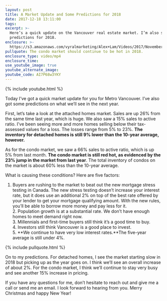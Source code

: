 ```yaml
---
layout: post
title: A Market Update and Some Predictions for 2018
date: 2017-12-18 13:11:00
tags:
excerpt: >-
  Here’s a quick update on the Vancouver real estate market. I’m also sharing my
  predictions for 2018.
enclosure: >-
  https://s3.amazonaws.com/vyralmarketing/Alex+Lam/Videos/2017/November+Market+Report+-+Vancouver+Real+Estate+Agent.mp4
pullquote: The condo market should continue to be hot in 2018.
enclosure_type: video/mp4
enclosure_time:
use_youtube_image: true
youtube_alternate_image:
youtube_code: AI7P68w3YKY
---
```



{% include youtube.html %}

Today I’ve got a quick market update for you for Metro Vancouver. I’ve also got some predictions on what we’ll see in the next year.

First, let’s take a look at the attached homes market. Sales are up 26% from the same time last year, which is huge. We also saw a 15% sales to active ratio. I’ve been seeing more and more homes selling below their tax-assessed values for a loss. The losses range from 5% to 23%. **The inventory for detached homes is still 9% lower than the 10-year average, however.**

As for the condo market, we saw a 66% sales to active ratio, which is up 5% from last month. **The condo market is still red hot, as evidenced by the 23% jump in the market from last year**. The total inventory of condos on the market is about 60% less than the 10-year average.

What is causing these conditions? Here are five factors:

1. Buyers are rushing to the market to beat out the new mortgage stress testing in Canada. The new stress testing doesn’t increase your interest rate, but it does use an additional 2% on top of the best rate offered by your lender to get your mortgage qualifying amount. With the new rules, you’ll be able to borrow more money and pay less for it.<br>2. Population growth is at a substantial rate. We don’t have enough homes to meet demand right now.<br>3. Millennials and first-time buyers still think it’s a good time to buy.<br>4. Investors still think Vancouver is a good place to invest.<br>5. **We continue to have very low interest rates.**The five-year average is still under 4%.

{% include pullquote.html %}

On to my predictions. For detached homes, I see the market starting slow in 2018 but picking up as the year goes on. I think we’ll see an overall increase of about 2%. For the condo market, I think we’ll continue to stay very busy and see another 15% increase in pricing.

If you have any questions for me, don’t hesitate to reach out and give me a call or send me an email. I look forward to hearing from you. Merry Christmas and happy New Year!